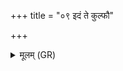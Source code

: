 +++
title = "०९ इदं ते कुल्फौ"

+++
<details><summary>मूलम् (GR)</summary>

इदं ते कुल्फौ भिनद्मि यातुधान स्वाहा-  
-इदं ते पादौ नि तृणद्मि भूम्याम् ॥
</details>